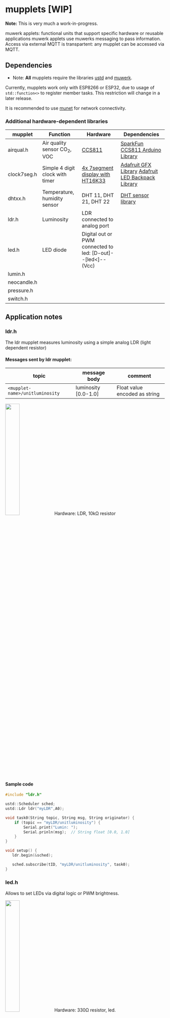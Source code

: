 # mupplets [WIP]

**Note:** This is very much a work-in-progress.

muwerk applets: functional units that support specific hardware or reusable applications
muwerk applets use muwerks messaging to pass information. Access via external MQTT is transpartent:
any mupplet can be accessed via MQTT.

## Dependencies

* Note: **All** mupplets require the libraries [ustd](https://github.com/muwerk/ustd) and [muwerk](https://github.com/muwerk/muwerk).

Currently, mupplets work only with ESP8266 or ESP32, due to usage of `std::function<>` to register member tasks. This restriction will
change in a later release.

It is recommended to use [munet](https://github.com/muwerk/munet) for network connectivity.

### Additional hardware-dependent libraries

| mupplet     | Function | Hardware | Dependencies |
| ----------- | -------- | -------- | ------------ |
| airqual.h   | Air quality sensor CO<sub>2</sub>, VOC | [CCS811](https://www.sparkfun.com/products/14193) | [SparkFun CCS811 Arduino Library](https://github.com/sparkfun/SparkFun_CCS811_Arduino_Library) |
| clock7seg.h | Simple 4 digit clock with timer | [4x 7segment display with HT16K33](https://www.adafruit.com/product/881) | [Adafruit GFX Library](https://github.com/adafruit/Adafruit-GFX-Library) [Adafruit LED Backpack Library](https://github.com/adafruit/Adafruit_LED_Backpack) |
| dhtxx.h     | Temperature, humidity sensor | DHT 11, DHT 21, DHT 22 | [DHT sensor library](https://github.com/adafruit/DHT-sensor-library) |
| ldr.h       | Luminosity | LDR connected to analog port | |
| led.h       | LED diode | Digital out or PWM connected to led: [D-out]--[led<]--(Vcc) | |
| lumin.h     |
| neocandle.h |
| pressure.h  |
| switch.h    |

## Application notes

### ldr.h

The ldr mupplet measures luminosity using a simple analog LDR (light dependent resistor)

#### Messages sent by ldr mupplet:

| topic | message body | comment
| ----- | ------------ | -------
| `<mupplet-name>/unitluminosity` | luminosity [0.0-1.0] | Float value encoded as string


<img src="https://github.com/muwerk/mupplets/blob/master/Resources/ldr.png" width="30%" height="30%">
Hardware: LDR, 10kΩ resistor

#### Sample code
```cpp
#include "ldr.h"

ustd::Scheduler sched;
ustd::Ldr ldr("myLDR",A0);

void task0(String topic, String msg, String originator) {
    if (topic == "myLDR/unitluminosity") {
        Serial.print("Lumin: ");
        Serial.prinln(msg);  // String float [0.0, 1.0]
    }
}

void setup() {
   ldr.begin(&sched);

   sched.subscribe(tID, "myLDR/unitluminosity", task0);
}
```
### led.h

Allows to set LEDs via digital logic or PWM brightness.

<img src="https://github.com/muwerk/mupplets/blob/master/Resources/led.png" width="30%" height="30%">
Hardware: 330Ω resistor, led.

#### Messages send by led mupplet:

| topic | message body | comment
| ----- | ------------ | -------
| `<mupplet-name>/led/unitluminosity` | luminosity [0.0-1.0] | `0.34`: Float value encoded as string. Not send on automatic changes (e.g. pulse mode)
| `<mupplet-name>/led/state` | `on` or `off` | current led state (`on` is not sent on pwm intermediate values)

#### Message received by led mupplet:

| topic | message body | comment
| ----- | ------------ | -------
| `<mupplet-name>/led/set` | `on`, `off`, `true`, `false`, `pct 34`, `34%`, `0.34` | Led can be set fully on or off with on/true and off/false. A fractional brightness of 0.34 (within interval [0.0, 1.0]) can be sent as either `pct 34`, or `0.34`, or `34%`.
| `<mupplet-name>/led/mode/set` | `passive`, `blink <intervall_ms>`, or `pulse <intervall_ms>` | Mode passive does no automatic led state changes, `blink` changes the led state very `interval_ms` on/off, `pulse` uses pwm to for soft changes between on and off states.

Example: sending an MQTT message with topic `<led-name>/mode/set` and message `pulse 1000` causes the led to softly pulse between on and off every 1000ms.

### Sample code

```cpp
#include "led.h"

ustd::Led led("myLed",D5,false); 
            // Led connected to pin D5, 
            // false: led is on when D5 low
            // (inverted logic)
            // messages are sent/received to myLed/...

void setup() {

    led.begin(&sched);
    led.setmode(led.Mode::PULSE, 1000);
            // soft pwm pulsing in 1000ms intervals
            // same can be accomplished by publishing
            // topic myLed/led/setmode  msg "pulse 1000"
```

## Switch

Support sitches with automatic debouncing.

<img src="https://github.com/muwerk/mupplets/blob/master/Resources/switch.png" width="50%" height="30%">
Hardware: 330Ω resistor, led, switch.

#### Messages send by switch mupplet:

| topic | message body | comment
| ----- | ------------ | -------
| `<mupplet-name>/switch/state` | `on` or `off` | switch state
| `<mupplet-name>/switch/debounce` | <time-in-ms> | reply to `<mupplet-name>/switch/debounce/get`, switch debounce time in ms [0..1000]ms

#### Message received by switch mupplet:

| topic | message body | comment
| ----- | ------------ | -------
| `<mupplet-name>/switch/set` | `on`, `off`, `true`, `false`, `toggle` | Override switch setting. When setting the switch state via message, the hardware port remains overridden until the hardware changes state (e.g. button is physically pressed). Sending a `switch/set` message puts the switch in override-mode: e.g. when sending `switch/set` `on`, the state of the button is signalled `on`, even so the physical button might be off. Next time the physical button is pressed (or changes state), override mode is stopped, and the state of the actual physical button is published again.  
| `<mupplet-name>/switch/debounce/set` | <time-in-ms> | String encoded switch debounce time in ms, [0..1000]ms. Default is 20ms.

### Sample code

```cpp
#include "led.h"
#include "switch.h"

ustd::Scheduler sched;
ustd::Led led("myLed",D5,false);
ustd::Switch toggleswitch("mySwitch",D6, false);

void switch_messages(String topic, String msg, String originator) {
    if (topic == "mySwitch/state") {
        if (msg=="on") {
            led.set(true);
        } else {
            led.set(false);
        }
    }
}

void setup() {
    led.begin(&sched);
    toggleswitch.begin(&sched);
    sched.subscribe(tID, "mySwitch/switch/state", switch_messages);
}
```